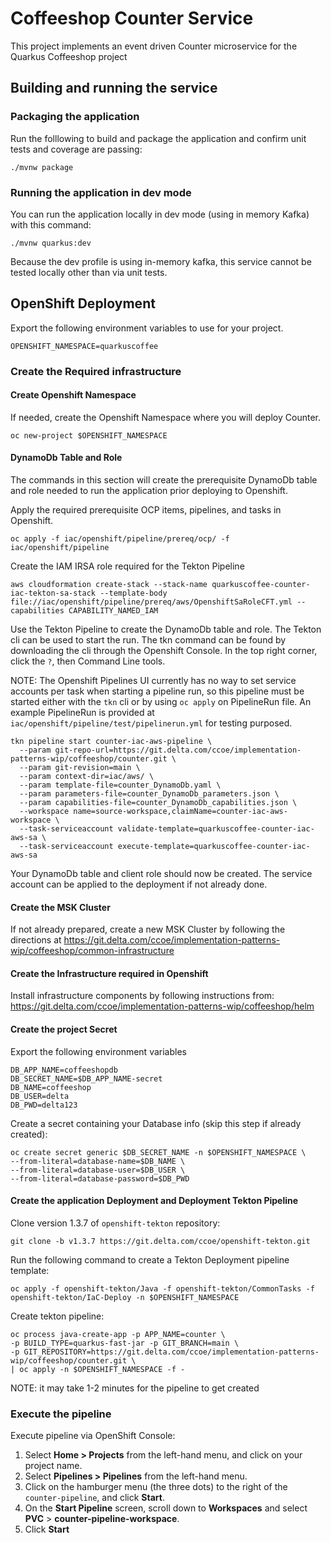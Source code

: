 # Coffeeshop Counter Service

This project implements an event driven Counter microservice for the Quarkus Coffeeshop project

## Building and running the service

### Packaging the application
Run the folllowing to build and package the application and confirm unit tests and coverage are passing:
```
./mvnw package
```

### Running the application in dev mode
You can run the application locally in dev mode (using in memory Kafka) with this command:
```
./mvnw quarkus:dev
```
Because the dev profile is using in-memory kafka, this service cannot be tested locally other than via unit tests.

## OpenShift Deployment
Export the following environment variables to use for your project.

```
OPENSHIFT_NAMESPACE=quarkuscoffee
```

### Create the Required infrastructure

#### Create Openshift Namespace

If needed, create the Openshift Namespace where you will deploy Counter.

```
oc new-project $OPENSHIFT_NAMESPACE
```

#### DynamoDb Table and Role
The commands in this section will create the prerequisite DynamoDb table and role needed to run the application prior deploying to Openshift.

Apply the required prerequisite OCP items, pipelines, and tasks in Openshift.
```
oc apply -f iac/openshift/pipeline/prereq/ocp/ -f iac/openshift/pipeline
```

Create the IAM IRSA role required for the Tekton Pipeline
```
aws cloudformation create-stack --stack-name quarkuscoffee-counter-iac-tekton-sa-stack --template-body file://iac/openshift/pipeline/prereq/aws/OpenshiftSaRoleCFT.yml --capabilities CAPABILITY_NAMED_IAM
```

Use the Tekton Pipeline to create the DynamoDb table and role.  The Tekton cli can be used to start the run.  The tkn command can be found by downloading the cli through the Openshift Console.  In the top right corner, click the `?`, then Command Line tools.

NOTE: The Openshift Pipelines UI currently has no way to set service accounts per task when starting a pipeline run, so this pipeline must be started either with the `tkn` cli or by using `oc apply` on PipelineRun file.  An example PipelineRun is provided at `iac/openshift/pipeline/test/pipelinerun.yml` for testing purposed.
```
tkn pipeline start counter-iac-aws-pipeline \
  --param git-repo-url=https://git.delta.com/ccoe/implementation-patterns-wip/coffeeshop/counter.git \
  --param git-revision=main \
  --param context-dir=iac/aws/ \
  --param template-file=counter_DynamoDb.yaml \
  --param parameters-file=counter_DynamoDb_parameters.json \
  --param capabilities-file=counter_DynamoDb_capabilities.json \
  --workspace name=source-workspace,claimName=counter-iac-aws-workspace \
  --task-serviceaccount validate-template=quarkuscoffee-counter-iac-aws-sa \
  --task-serviceaccount execute-template=quarkuscoffee-counter-iac-aws-sa 
```

Your DynamoDb table and client role should now be created.  The service account can be applied to the deployment if not already done.

#### Create the MSK Cluster
If not already prepared, create a new MSK Cluster by following the directions at https://git.delta.com/ccoe/implementation-patterns-wip/coffeeshop/common-infrastructure

#### Create the Infrastructure required in Openshift
Install infrastructure components by following instructions from: https://git.delta.com/ccoe/implementation-patterns-wip/coffeeshop/helm

#### Create the project Secret
Export the following environment variables

```
DB_APP_NAME=coffeeshopdb
DB_SECRET_NAME=$DB_APP_NAME-secret
DB_NAME=coffeeshop
DB_USER=delta
DB_PWD=delta123
```

Create a secret containing your Database info (skip this step if already created):
```
oc create secret generic $DB_SECRET_NAME -n $OPENSHIFT_NAMESPACE \
--from-literal=database-name=$DB_NAME \
--from-literal=database-user=$DB_USER \
--from-literal=database-password=$DB_PWD
```

#### Create the application Deployment and Deployment Tekton Pipeline
Clone version 1.3.7 of `openshift-tekton` repository:
```
git clone -b v1.3.7 https://git.delta.com/ccoe/openshift-tekton.git
```

Run the following command to create a Tekton Deployment pipeline template:
```
oc apply -f openshift-tekton/Java -f openshift-tekton/CommonTasks -f openshift-tekton/IaC-Deploy -n $OPENSHIFT_NAMESPACE
```

Create tekton pipeline:
```
oc process java-create-app -p APP_NAME=counter \
-p BUILD_TYPE=quarkus-fast-jar -p GIT_BRANCH=main \
-p GIT_REPOSITORY=https://git.delta.com/ccoe/implementation-patterns-wip/coffeeshop/counter.git \
| oc apply -n $OPENSHIFT_NAMESPACE -f -
```
NOTE: it may take 1-2 minutes for the pipeline to get created

### Execute the pipeline
Execute pipeline via OpenShift Console:
1. Select **Home > Projects** from the left-hand menu, and click on your project name.
1. Select **Pipelines > Pipelines** from the left-hand menu.
1. Click on the hamburger menu (the three dots) to the right of the `counter-pipeline`, and click **Start**.
1. On the **Start Pipeline** screen, scroll down to **Workspaces** and select **PVC** > **counter-pipeline-workspace**.
1. Click **Start**

